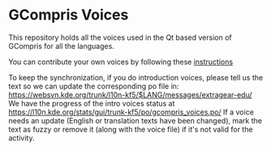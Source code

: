 GCompris Voices
===============

This repository holds all the voices used in the Qt based version of
GCompris for all the languages.

You can contribute your own voices by following these
[instructions](http://gcompris.net/wiki/Voice_translation_Qt)

To keep the synchronization, if you do introduction voices, please tell us the text so we can update the corresponding po file in: https://websvn.kde.org/trunk/l10n-kf5/$LANG/messages/extragear-edu/
We have the progress of the intro voices status at https://l10n.kde.org/stats/gui/trunk-kf5/po/gcompris_voices.po/
If a voice needs an update (English or translation texts have been changed), mark the text as fuzzy or remove it (along with the voice file) if it's not valid for the activity.
